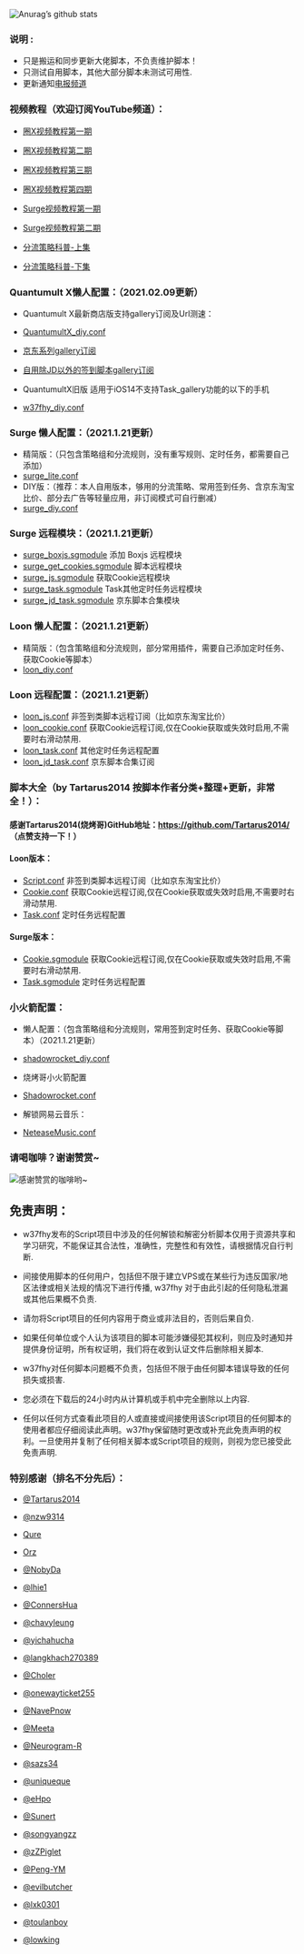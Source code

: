 ![Anurag’s github stats](https://github-readme-stats.vercel.app/api?username=w37fhy&show_icons=true&theme=merko)

### 说明 :

* 只是搬运和同步更新大佬脚本，不负责维护脚本！
* 只测试自用脚本，其他大部分脚本未测试可用性.
* 更新通知[电报频道](https://t.me/w37fhy)

### 视频教程（欢迎订阅YouTube频道）：
* [圈X视频教程第一期](https://youtu.be/G1oUtOA1J2w)
* [圈X视频教程第二期](https://youtu.be/pLZDK9SACLQ)
* [圈X视频教程第三期](https://youtu.be/kKa26Fj0MJA)
* [圈X视频教程第四期](https://youtu.be/_8_xnEQHGbM)

* [Surge视频教程第一期](https://youtu.be/V-p0PIC4un4)
* [Surge视频教程第二期](https://youtu.be/UibWGDrHgQ8)

* [分流策略科普-上集](https://youtu.be/3htp08CVkCE)
* [分流策略科普-下集](https://youtu.be/fd6gRfxwrF4)

### Quantumult X懒人配置：（2021.02.09更新）
* Quantumult X最新商店版支持gallery订阅及Url测速：
* [QuantumultX_diy.conf](https://raw.githubusercontent.com/w37fhy/QuantumultX/master/QuantumultX_diy.conf)
* [京东系列gallery订阅](https://gitee.com/lxk0301/jd_scripts/raw/master/QuantumultX/lxk0301_gallery.json)
* [自用除JD以外的签到脚本gallery订阅](https://raw.githubusercontent.com/w37fhy/QuantumultX/master/QuantumultX_Task.json)

* QuantumultX旧版 适用于iOS14不支持Task_gallery功能的以下的手机
* [w37fhy_diy.conf](https://raw.githubusercontent.com/w37fhy/QuantumultX/master/w37fhy_diy.conf)

### Surge 懒人配置：（2021.1.21更新）
* 精简版：（只包含策略组和分流规则，没有重写规则、定时任务，都需要自己添加）
* [surge_lite.conf](https://raw.githubusercontent.com/w37fhy/QuantumultX/master/surge_lite.conf)
* DIY版：（推荐：本人自用版本，够用的分流策略、常用签到任务、含京东淘宝比价、部分去广告等轻量应用，非订阅模式可自行删减）
* [surge_diy.conf](https://raw.githubusercontent.com/w37fhy/QuantumultX/master/surge_diy.conf)
### Surge 远程模块：（2021.1.21更新）
* [surge_boxjs.sgmodule](https://gitee.com/chavyleung/scripts/raw/master/box/rewrite/boxjs.rewrite.surge.tf.sgmodule) 添加 Boxjs 远程模块
* [surge_get_cookies.sgmodule](https://raw.githubusercontent.com/w37fhy/QuantumultX/master/surge_get_cookies.sgmodule) 脚本远程模块
* [surge_js.sgmodule](https://raw.githubusercontent.com/w37fhy/QuantumultX/master/surge_js.sgmodule) 获取Cookie远程模块
* [surge_task.sgmodule](https://raw.githubusercontent.com/w37fhy/QuantumultX/master/surge_task.sgmodule) Task其他定时任务远程模块
* [surge_jd_task.sgmodule](https://raw.githubusercontent.com/LXK9301/jd_scripts/master/Surge/lxk0301_Task.sgmodule.sgmodule) 京东脚本合集模块
### Loon 懒人配置：（2021.1.21更新）
* 精简版：（包含策略组和分流规则，部分常用插件，需要自己添加定时任务、获取Cookie等脚本）
* [loon_diy.conf](https://raw.githubusercontent.com/w37fhy/QuantumultX/master/loon_diy.conf)
### Loon 远程配置：（2021.1.21更新）
* [loon_js.conf](https://raw.githubusercontent.com/w37fhy/QuantumultX/master/loon_js.conf) 非签到类脚本远程订阅（比如京东淘宝比价）
* [loon_cookie.conf](https://raw.githubusercontent.com/w37fhy/QuantumultX/master/loon_cookie.conf) 获取Cookie远程订阅,仅在Cookie获取或失效时启用,不需要时右滑动禁用.
* [loon_task.conf](https://raw.githubusercontent.com/w37fhy/QuantumultX/master/loon_task.conf) 其他定时任务远程配置
* [loon_jd_task.conf](https://raw.githubusercontent.com/LXK9301/jd_scripts/master/Loon/lxk0301_LoonTask.conf) 京东脚本合集订阅
### 脚本大全（by Tartarus2014 按脚本作者分类+整理+更新，非常全！）：
#### 感谢Tartarus2014(烧烤哥)GitHub地址：https://github.com/Tartarus2014/ （点赞支持一下！）
#### Loon版本：
* [Script.conf](https://raw.githubusercontent.com/Tartarus2014/Loon-Script/master/Script.conf) 非签到类脚本远程订阅（比如京东淘宝比价）
* [Cookie.conf](https://raw.githubusercontent.com/Tartarus2014/Loon-Script/master/Cookie.conf) 获取Cookie远程订阅,仅在Cookie获取或失效时启用,不需要时右滑动禁用.
* [Task.conf](https://raw.githubusercontent.com/Tartarus2014/Loon-Script/master/Task.conf) 定时任务远程配置
#### Surge版本：
* [Cookie.sgmodule](https://raw.githubusercontent.com/Tartarus2014/Surge-Script/master/Cookie.sgmodule) 获取Cookie远程订阅,仅在Cookie获取或失效时启用,不需要时右滑动禁用.
* [Task.sgmodule](https://raw.githubusercontent.com/Tartarus2014/Surge-Script/master/Task.sgmodule) 定时任务远程配置

### 小火箭配置：

* 懒人配置：（包含策略组和分流规则，常用签到定时任务、获取Cookie等脚本）（2021.1.21更新）
* [shadowrocket_diy.conf](https://raw.githubusercontent.com/w37fhy/QuantumultX/master/shadowrocket_diy.conf)

* 烧烤哥小火箭配置
* [Shadowrocket.conf](https://raw.githubusercontent.com/Tartarus2014/For-own-use/master/Shadowrocket/Shadowrocket.conf) 
* 解锁网易云音乐：
* [NeteaseMusic.conf](https://raw.githubusercontent.com/w37fhy/QuantumultX/master/NeteaseMusic.conf)

### 请喝咖啡？谢谢赞赏~
![感谢赞赏的咖啡哟~](https://raw.githubusercontent.com/w37fhy/QuantumultX/master/zs.png)


## 免责声明：

* w37fhy发布的Script项目中涉及的任何解锁和解密分析脚本仅用于资源共享和学习研究，不能保证其合法性，准确性，完整性和有效性，请根据情况自行判断.

* 间接使用脚本的任何用户，包括但不限于建立VPS或在某些行为违反国家/地区法律或相关法规的情况下进行传播, w37fhy 对于由此引起的任何隐私泄漏或其他后果概不负责.

* 请勿将Script项目的任何内容用于商业或非法目的，否则后果自负.

* 如果任何单位或个人认为该项目的脚本可能涉嫌侵犯其权利，则应及时通知并提供身份证明，所有权证明，我们将在收到认证文件后删除相关脚本.

* w37fhy对任何脚本问题概不负责，包括但不限于由任何脚本错误导致的任何损失或损害.

* 您必须在下载后的24小时内从计算机或手机中完全删除以上内容.

* 任何以任何方式查看此项目的人或直接或间接使用该Script项目的任何脚本的使用者都应仔细阅读此声明。w37fhy保留随时更改或补充此免责声明的权利。一旦使用并复制了任何相关脚本或Script项目的规则，则视为您已接受此免责声明.

### 特别感谢（排名不分先后）：

* [@Tartarus2014](https://github.com/Tartarus2014)

* [@nzw9314](https://github.com/nzw9314)

* [Qure](https://github.com/Koolson/Qure)

* [Orz](https://github.com/Orz-3/mini)

* [@NobyDa](https://github.com/NobyDa)

* [@lhie1](https://github.com/lhie1)

* [@ConnersHua](https://github.com/ConnersHua)

* [@chavyleung](https://github.com/chavyleung)

* [@yichahucha](https://github.com/yichahucha)

* [@langkhach270389](https://github.com/langkhach270389)

* [@Choler](https://github.com/Choler)

* [@onewayticket255](https://github.com/onewayticket255)

* [@NavePnow](https://github.com/NavePnow)

* [@Meeta](https://github.com/MeetaGit)

* [@Neurogram-R](https://github.com/Neurogram-R)

* [@sazs34](https://github.com/sazs34)

* [@uniqueque](https://github.com/uniqueque)

* [@eHpo](https://github.com/eHpo1/Rules)

* [@Sunert](https://github.com/Sunert/Scripts)

* [@songyangzz](https://github.com/songyangzz/QuantumultX.git)

* [@zZPiglet](https://github.com/zZPiglet/Task.git)

* [@Peng-YM](https://github.com/Peng-YM/QuanX)

* [@evilbutcher](https://github.com/evilbutcher/Quantumult_X/tree/master)

* [@lxk0301](https://gitee.com/lxk0301/jd_scripts/tree/master/)

* [@toulanboy](https://github.com/toulanboy/scripts)

* [@lowking](https://github.com/lowking/Scripts)
